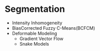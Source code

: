 # Segmentation 

+ Intensity Inhomogeneity
+ BiasCorrected Fuzzy C-Means(BCFCM)
+ Deformable Modeling 
  + Gradient Vector Flow
  + Snake Models
